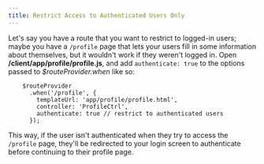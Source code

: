 ```yaml
---
title: Restrict Access to Authenticated Users Only
---
```

Let's say you have a route that you want to restrict to logged-in users; maybe you have a `/profile` page that lets your users fill in some information about themselves, but it wouldn't work if they weren't logged in. Open **/client/app/profile/profile.js**, and add `authenticate: true` to the options passed to _$routeProvider.when_ like so:

        $routeProvider
          .when('/profile', {
            templateUrl: 'app/profile/profile.html',
            controller: 'ProfileCtrl',
            authenticate: true // restrict to authenticated users
          });

This way, if the user isn't authenticated when they try to access the `/profile` page, they'll be redirected to your login screen to authenticate before continuing to their profile page.